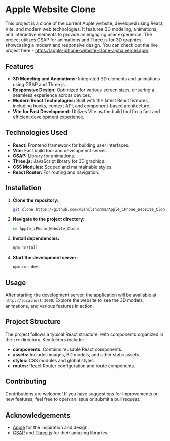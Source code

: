# Apple Website Clone

This project is a clone of the current Apple website, developed using React, Vite, and modern web technologies. It features 3D modeling, animations, and interactive elements to provide an engaging user experience. The project utilizes GSAP for animations and Three.js for 3D graphics, showcasing a modern and responsive design. You can check out the live project here - https://apple-iphone-website-clone-alpha.vercel.app/

## Features

- **3D Modeling and Animations:** Integrated 3D elements and animations using GSAP and Three.js.
- **Responsive Design:** Optimized for various screen sizes, ensuring a seamless experience across devices.
- **Modern React Technologies:** Built with the latest React features, including hooks, context API, and component-based architecture.
- **Vite for Fast Development:** Utilizes Vite as the build tool for a fast and efficient development experience.

## Technologies Used

- **React:** Frontend framework for building user interfaces.
- **Vite:** Fast build tool and development server.
- **GSAP:** Library for animations.
- **Three.js:** JavaScript library for 3D graphics.
- **CSS Modules:** Scoped and maintainable styles.
- **React Router:** For routing and navigation.

## Installation

1. **Clone the repository:**
   ```bash
   git clone https://github.com/vishxlshxrma/Apple_iPhone_Website_Clone.git
   ```
2. **Navigate to the project directory:**
   ```bash
   cd Apple_iPhone_Website_Clone
   ```
3. **Install dependencies:**
   ```bash
   npm install
   ```
4. **Start the development server:**
   ```bash
   npm run dev
   ```

## Usage

After starting the development server, the application will be available at `http://localhost:3000`. Explore the website to see the 3D models, animations, and various features in action.

## Project Structure

The project follows a typical React structure, with components organized in the `src` directory. Key folders include:

- **components:** Contains reusable React components.
- **assets:** Includes images, 3D models, and other static assets.
- **styles:** CSS modules and global styles.
- **routes:** React Router configuration and route components.

## Contributing

Contributions are welcome! If you have suggestions for improvements or new features, feel free to open an issue or submit a pull request.

## Acknowledgements

- [Apple](https://www.apple.com) for the inspiration and design.
- [GSAP](https://greensock.com/gsap/) and [Three.js](https://threejs.org/) for their amazing libraries.
